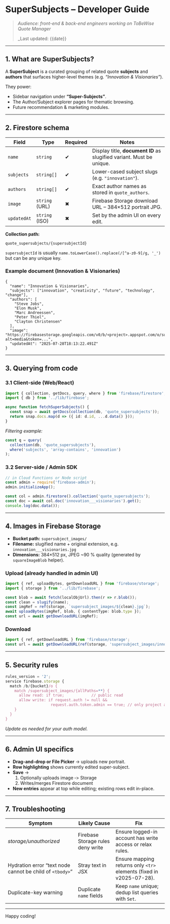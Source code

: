 # SuperSubjects – Developer Guide

> _Audience: front-end & back-end engineers working on ToBeWise Quote Manager_
>
> _Last updated: {{date}}

---

## 1. What are SuperSubjects?
A **SuperSubject** is a curated grouping of related quote **subjects** and **authors** that surfaces higher-level themes (e.g. _“Innovation & Visionaries”_).

They power:
* Sidebar navigation under **“Super-Subjects”**.
* The Author/Subject explorer pages for thematic browsing.
* Future recommendation & marketing modules.

---

## 2. Firestore schema
| Field            | Type            | Required | Notes |
|------------------|-----------------|----------|-------|
| `name`           | `string`        | ✔︎        | Display title, **document ID** as slugified variant. Must be unique. |
| `subjects`       | `string[]`      | ✔︎        | Lower-cased subject slugs (e.g. `"innovation"`). |
| `authors`        | `string[]`      | ✔︎        | Exact author names as stored in `quote_authors`. |
| `image`          | `string` (URL)  | ✖︎        | Firebase Storage download URL – 384×512 portrait JPG. |
| `updatedAt`      | `string` (ISO)  | ✖︎        | Set by the admin UI on every edit. |

**Collection path:**
```text
quote_supersubjects/{supersubjectId}
```
`supersubjectId` is usually `name.toLowerCase().replace(/[^a-z0-9]/g, '_')` but can be any unique key.

### Example document (Innovation & Visionaries)
```jsonc
{
  "name": "Innovation & Visionaries",
  "subjects": ["innovation", "creativity", "future", "technology", "change"],
  "authors": [
    "Steve Jobs",
    "Elon Musk",
    "Marc Andreessen",
    "Peter Thiel",
    "Clayton Christensen"
  ],
  "image": "https://firebasestorage.googleapis.com/v0/b/<project>.appspot.com/o/supersubject_images/innovation___visionaries.jpg?alt=media&token=...",
  "updatedAt": "2025-07-28T18:13:22.491Z"
}
```

---

## 3. Querying from code

### 3.1 Client-side (Web/React)
```ts
import { collection, getDocs, query, where } from 'firebase/firestore';
import { db } from '../lib/firebase';

async function fetchSuperSubjects() {
  const snap = await getDocs(collection(db, 'quote_supersubjects'));
  return snap.docs.map(d => ({ id: d.id, ...d.data() }));
}
```
_Filtering example:_
```ts
const q = query(
  collection(db, 'quote_supersubjects'),
  where('subjects', 'array-contains', 'innovation')
);
```

### 3.2 Server-side / Admin SDK
```ts
// in Cloud Functions or Node script
const admin = require('firebase-admin');
admin.initializeApp();

const col = admin.firestore().collection('quote_supersubjects');
const doc = await col.doc('innovation___visionaries').get();
console.log(doc.data());
```

---

## 4. Images in Firebase Storage
* **Bucket path:** `supersubject_images/`
* **Filename:** slugified name + original extension, e.g. `innovation___visionaries.jpg`
* **Dimensions:** 384×512 px, JPEG ~90 % quality (generated by `squareImageBlob` helper).

### Upload (already handled in admin UI)
```ts
import { ref, uploadBytes, getDownloadURL } from 'firebase/storage';
import { storage } from '../lib/firebase';

const blob = await fetch(localObjUrl).then(r => r.blob());
const clean = slugify(name);
const imgRef = ref(storage, `supersubject_images/${clean}.jpg`);
await uploadBytes(imgRef, blob, { contentType: blob.type });
const url = await getDownloadURL(imgRef);
```

### Download
```ts
import { ref, getDownloadURL } from 'firebase/storage';
const url = await getDownloadURL(ref(storage, 'supersubject_images/innovation___visionaries.jpg'));
```

---

## 5. Security rules
```javascript
rules_version = '2';
service firebase.storage {
  match /b/{bucket}/o {
    match /supersubject_images/{allPaths=**} {
      allow read: if true;            // public read
      allow write: if request.auth != null &&
                    request.auth.token.admin == true; // only project admins
    }
  }
}
```
_Update as needed for your auth model._

---

## 6. Admin UI specifics
* **Drag-and-drop or File Picker** → uploads new portrait.
* **Row highlighting** shows currently edited super-subject.
* **Save** →
  1. Optionally uploads image ‑> Storage
  2. Writes/merges Firestore document
* **New entries** appear at top while editing; existing rows edit in-place.

---

## 7. Troubleshooting
| Symptom | Likely Cause | Fix |
|---------|--------------|-----|
| _storage/unauthorized_ | Firebase Storage rules deny write | Ensure logged-in account has write access or relax rules. |
| Hydration error “text node cannot be child of `<tbody>`” | Stray text in JSX | Ensure mapping returns only `<tr>` elements (fixed in v2025-07-28). |
| Duplicate-key warning | Duplicate `name` fields | Keep `name` unique; dedup list queries with `Set`. |

---

Happy coding! 